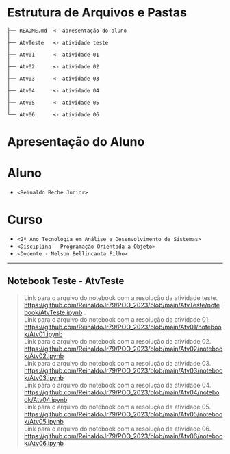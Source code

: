 # Estrutura de Arquivos e Pastas

~~~
├── README.md  <- apresentação do aluno
│
├── AtvTeste   <- atividade teste
│
├── Atv01      <- atividade 01
│
├── Atv02      <- atividade 02
│
├── Atv03      <- atividade 03
│
├── Atv04      <- atividade 04
│
├── Atv05      <- atividade 05
│
└── Atv06      <- atividade 06
~~~


# Apresentação do Aluno

# Aluno
* `<Reinaldo Reche Junior>` 

# Curso
* `<2º Ano Tecnologia em Análise e Desenvolvimento de Sistemas>`
* `<Disciplina - Programação Orientada a Objeto>`
* `<Docente - Nelson Bellincanta Filho>`

<hr>

## Notebook Teste - AtvTeste

> Link para o arquivo do notebook com a resolução da atividade teste. https://github.com/ReinaldoJr79/POO_2023/blob/main/AtvTeste/notebook/AtvTeste.ipynb . <br>
> Link para o arquivo do notebook com a resolução da atividade 01. https://github.com/ReinaldoJr79/POO_2023/blob/main/Atv01/notebook/Atv01.ipynb <br>
> Link para o arquivo do notebook com a resolução da atividade 02. https://github.com/ReinaldoJr79/POO_2023/blob/main/Atv02/notebook/Atv02.ipynb <br>
> Link para o arquivo do notebook com a resolução da atividade 03. https://github.com/ReinaldoJr79/POO_2023/blob/main/Atv03/notebook/Atv03.ipynb <br>
> Link para o arquivo do notebook com a resolução da atividade 04. https://github.com/ReinaldoJr79/POO_2023/blob/main/Atv04/notebook/Atv04.ipynb <br>
> Link para o arquivo do notebook com a resolução da atividade 05. https://github.com/ReinaldoJr79/POO_2023/blob/main/Atv05/notebook/Atv05.ipynb <br>
> Link para o arquivo do notebook com a resolução da atividade 06. https://github.com/ReinaldoJr79/POO_2023/blob/main/Atv06/notebook/Atv06.ipynb
